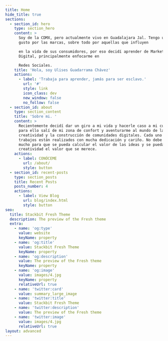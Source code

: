 ```yaml
---
title: Home
hide_title: true
sections:
  - section_id: hero
    type: section_hero
    content: >
      Soy de la CDMX, pero actualmente vivo en Guadalajara Jal. Tengo un extraño
      gusto por las marcas, sobre todo por aquellas que influyen

      en la vida de sus consumidores, por eso decidí aprender de Marketing
      Digital, principalmente enfocarme en

      Redes Sociales.
    title: 'Hola, soy Ulises Guadarrama Chávez'
    actions:
      - label: 'Trabaja para aprender, jamás para ser esclavo.'
        url: '#'
        style: link
        icon_class: dev
        new_window: false
        no_follow: false
  - section_id: about
    type: section_content
    title: 'Sobre mi. '
    content: >
      Recientemente decidí dar un giro a mi vida y hacerle caso a mi curiosidad,
      para ello salí de mi zona de confort y aventurarme al mundo de la
      creatividad y la construcción de comunidades digitales. Cada uno de mis
      trabajos están realizados con mucha dedicación y cariño. No debe de faltar
      mucho para que se pueda calcular el valor de las ideas y se pueda dar a la
      creatividad el valor que se merece. 
    actions:
      - label: CONÓCEME
        url: /about/
        style: button
  - section_id: recent-posts
    type: section_posts
    title: Recent Posts
    posts_number: 4
    actions:
      - label: View Blog
        url: blog/index.html
        style: button
seo:
  title: Stackbit Fresh Theme
  description: The preview of the Fresh theme
  extra:
    - name: 'og:type'
      value: website
      keyName: property
    - name: 'og:title'
      value: Stackbit Fresh Theme
      keyName: property
    - name: 'og:description'
      value: The preview of the Fresh theme
      keyName: property
    - name: 'og:image'
      value: images/4.jpg
      keyName: property
      relativeUrl: true
    - name: 'twitter:card'
      value: summary_large_image
    - name: 'twitter:title'
      value: Stackbit Fresh Theme
    - name: 'twitter:description'
      value: The preview of the Fresh theme
    - name: 'twitter:image'
      value: images/4.jpg
      relativeUrl: true
layout: advanced
---
```

